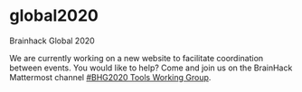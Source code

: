 # global2020
Brainhack Global 2020

We are currently working on a new website to facilitate coordination between events. You would like to help? Come and join us on the BrainHack Mattermost channel [#BHG2020 Tools Working Group](https://mattermost.brainhack.org/brainhack/channels/bhg2020-tools-working-group).
